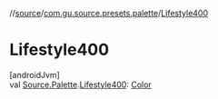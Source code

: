 //[source](../../index.md)/[com.gu.source.presets.palette](index.md)/[Lifestyle400](-lifestyle400.md)

# Lifestyle400

[androidJvm]\
val [Source.Palette](../com.gu.source/-source/-palette/index.md).[Lifestyle400](-lifestyle400.md): [Color](https://developer.android.com/reference/kotlin/androidx/compose/ui/graphics/Color.html)
